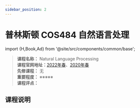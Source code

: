 ```yaml
---
sidebar_position: 2
---
```


# 普林斯顿 COS484 自然语言处理
import {H,Book,Ad} from '@site/src/components/common/base';




>**课程名称：** Natural Language Processing  
**课程官网地址：**[2022年春](https://cal-cs288.github.io/sp22/)、[2020年春](https://cal-cs288.github.io/sp20/)  
**先修课程：** 无  
**重要程度：** ※※※※※  
**课程评点：** 

## 课程说明


<Comment></Comment>
